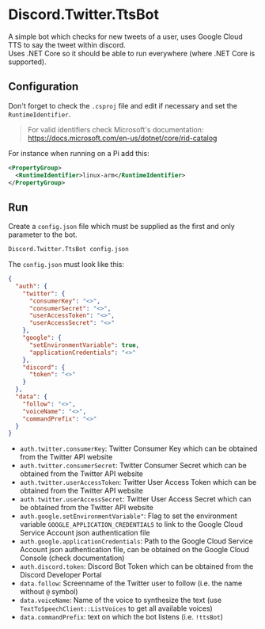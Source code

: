 # Discord.Twitter.TtsBot

A simple bot which checks for new tweets of a user, uses Google Cloud TTS to say the tweet within discord.  
Uses .NET Core so it should be able to run everywhere (where .NET Core is supported).  

## Configuration

Don't forget to check the `.csproj` file and edit if necessary and set the `RuntimeIdentifier`. 
> For valid identifiers check Microsoft's documentation: https://docs.microsoft.com/en-us/dotnet/core/rid-catalog

For instance when running on a Pi add this:
```xml
<PropertyGroup>
  <RuntimeIdentifier>linux-arm</RuntimeIdentifier>
</PropertyGroup>
```

## Run

Create a `config.json` file which must be supplied as the first and only parameter to the bot. 
```cmd
Discord.Twitter.TtsBot config.json
```

The `config.json` must look like this:
```config.json
{
  "auth": {
    "twitter": {
      "consumerKey": "<>",
      "consumerSecret": "<>",
      "userAccessToken": "<>",
      "userAccessSecret": "<>"
    },
    "google": {
      "setEnvironmentVariable": true,
      "applicationCredentials": "<>"
    },
    "discord": {
      "token": "<>"
    }
  },
  "data": {
    "follow": "<>",
    "voiceName": "<>",
    "commandPrefix": "<>"
  }
}
```

* `auth.twitter.consumerKey`: Twitter Consumer Key which can be obtained from the Twitter API website
* `auth.twitter.consumerSecret`: Twitter Consumer Secret which can be obtained from the Twitter API website
* `auth.twitter.userAccessToken`: Twitter User Access Token which can be obtained from the Twitter API website
* `auth.twitter.userAccessSecret`: Twitter User Access Secret which can be obtained from the Twitter API website
* `auth.google.setEnvironmentVariable"`: Flag to set the environment variable `GOOGLE_APPLICATION_CREDENTIALS` to link to the Google Cloud Service Account json authentication file
* `auth.google.applicationCredentials`: Path to the Google Cloud Service Account json authentication file, can be obtained on the Google Cloud Console (check documentation)
* `auth.discord.token`: Discord Bot Token which can be obtained from the Discord Developer Portal
* `data.follow`: Screenname of the Twitter user to follow (i.e. the name without `@` symbol)
* `data.voiceName`: Name of the voice to synthesize the text (use `TextToSpeechClient::ListVoices` to get all available voices)
* `data.commandPrefix`: text on which the bot listens (i.e. `!ttsBot`)
